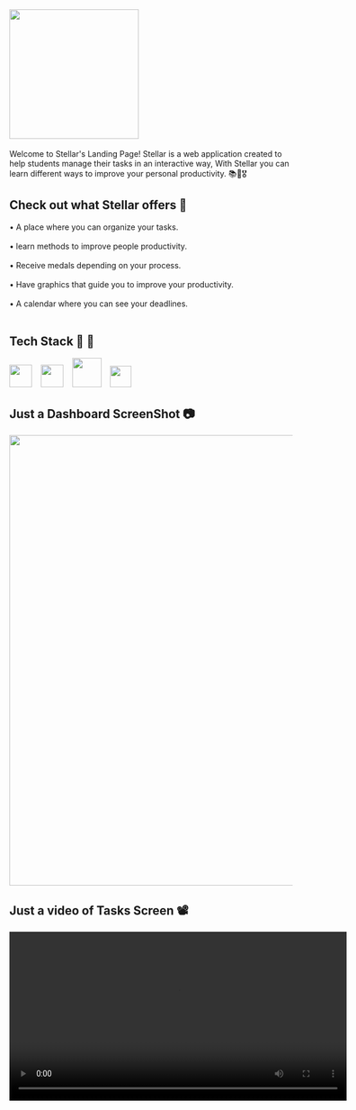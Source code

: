 ## <img src="https://github.com/user-attachments/assets/84706774-009a-4879-aa7c-cc874fd540eb" width="230">  ##

Welcome to Stellar's Landing Page! Stellar is a web application created to help students manage their tasks in an interactive way, With Stellar you can learn different ways to improve your personal productivity. 📚🌠🎖️


##  Check out what Stellar offers 👀 ##

<p align="left">• A place where you can organize your tasks. <br><br>
• learn methods to improve people productivity. <br><br>
• Receive medals depending on your process. <br><br>
• Have graphics that guide you to improve your productivity. <br><br>
• A calendar where you can see your deadlines. <br><br> 

## Tech Stack 🧬 🌌 ##
<div align="left">
<img src="https://github.com/user-attachments/assets/6973e048-990c-41e0-b58a-2b3dc2b0b138" width="40"/>&nbsp;&nbsp;&nbsp;
<img src="https://github.com/user-attachments/assets/96864062-4310-44f8-be63-e81875105950" width="40"/>&nbsp;&nbsp;&nbsp;
<img src="https://github.com/user-attachments/assets/480d8665-063d-4c96-998a-c5714c6b0b6c" width="52"/>&nbsp;&nbsp;&nbsp;
<img src="https://github.com/user-attachments/assets/e61f2d81-78b3-4604-8f98-5a066901eb97" width="38"/>
</div>

## Just a Dashboard ScreenShot 📷 ## 

<img src="https://github.com/user-attachments/assets/38fa90ad-7475-4c08-8578-ef90da4ee776" width="800" />

## Just a video of Tasks Screen 📽️ ##

<video src="https://github.com/user-attachments/assets/dfa9e867-5267-4371-8fda-062ed276f7a6" width="600" />

